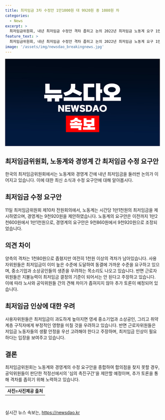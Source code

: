 ```yaml
---
title: 최저임금 3차 수정안 1만1000원 대 9920원 중 1080원 차
categories:
  - News
excerpt: >
  최저임금위원회, 내년 최저임금 수정안 격차 좁히고 논의 2022년 최저임금 노동계 요구 1만1천원, 경영계 9천920원으로 차이. 노사 격차 1천80원으로 축소하며 합의 어려움. 경영자총협회 최저임금 높은 수준, 동결 필요 주장. 민주노총 지불능력 논의 없다, 공익위원 수장지휘도 주목. SBS Biz 제보 홈페이지 참조. (150자)
feature_text: >
  최저임금위원회, 내년 최저임금 수정안 격차 좁히고 논의 2022년 최저임금 노동계 요구 1만1천원, 경영계 9천920원으로 차이. 노사 격차 1천80원으로 축소하며 합의 어려움. 경영자총협회 최저임금 높은 수준, 동결 필요 주장. 민주노총 지불능력 논의 없다, 공익위원 수장지휘도 주목. SBS Biz 제보 홈페이지 참조. (150자)
image: '/assets/img/newsdao_breakingnews.jpg'
---
```


<p><img src="/assets/img/newsdao_breakingnews.jpg" alt="ontimetimes 속보" /></p>

<h2>최저임금위원회, 노동계와 경영계 간 최저임금 수정 요구안</h2>

<p data-ke-size="size16">한국의 최저임금위원회에서는 노동계와 경영계 간에 내년 최저임금을 둘러싼 논의가 이어지고 있습니다. 이에 대한 최신 소식과 수정 요구안에 대해 알아봅시다.</p>

<h2 data-ke-size="size26">최저임금 수정 요구안</h2>

<p data-ke-size="size16">11일 최저임금위원회 제10차 전원회의에서, 노동계는 시간당 1만1천원의 최저임금을 제시하였으며, 경영계는 9천920원을 제안하였습니다. 노동계의 요구안은 이전까지 1만2천600원에서 1만1천원으로, 경영계의 요구안은 9천860원에서 9천920원으로 조정되었습니다.</p>

<h2 data-ke-size="size26">의견 차이</h2>

<p data-ke-size="size16">양측의 격차는 1천80원으로 좁혔지만 여전히 1천원 이상의 격차가 남아있습니다. 사용자위원들은 최저임금이 이미 높은 수준에 도달하여 동결에 가까운 수준을 요구하고 있으며, 중소기업과 소상공인들의 생존을 우려하는 목소리도 나오고 있습니다. 반면 근로자위원들은 지불능력이 최저임금 결정의 기준이 되어서는 안 된다고 주장하고 있습니다. 이에 따라 노사와 공익위원들 간의 견해 차이가 좁혀지지 않아 추가 토론이 예정되어 있습니다.</p>

<h2 data-ke-size="size26">최저임금 인상에 대한 우려</h2>

<p data-ke-size="size16">사용자위원들은 최저임금이 과도하게 높아지면 영세 중소기업과 소상공인, 그리고 취약계층 구직자에게 부정적인 영향을 미칠 것을 우려하고 있습니다. 반면 근로자위원들은 저임금 노동자들의 생활 안정을 우선 고려해야 한다고 주장하며, 최저임금 인상이 필요하다는 입장을 보여주고 있습니다.</p>

<h2 data-ke-size="size26">결론</h2>

<p data-ke-size="size16">최저임금위원회는 노동계와 경영계의 수정 요구안을 종합하여 합의점을 찾지 못할 경우, 공익위원들이 판단한 적정선에서의 '심의 촉진구간'을 제안할 예정이며, 추가 토론을 통해 격차를 좁히기 위해 노력하고 있습니다.</p>

<table>
    <tbody>
        <tr>
            <td style="text-align: center; height: 17px;"><b>사진=사진제공 출처</b></td>
        </tr>
    </tbody>
</table>

<p data-ke-size="size16">&nbsp;</p>
실시간 뉴스 속보는, <a href="https://newsdao.kr" rel="dofollow">https://newsdao.kr</a>


